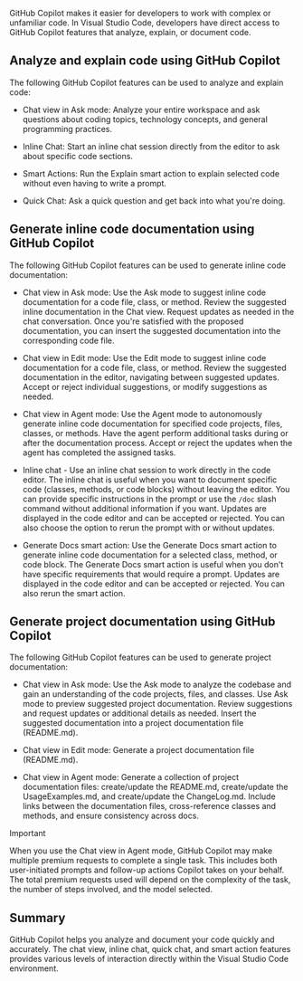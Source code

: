 GitHub Copilot makes it easier for developers to work with complex or unfamiliar code. In Visual Studio Code, developers have direct access to GitHub Copilot features that analyze, explain, or document code.

## Analyze and explain code using GitHub Copilot

The following GitHub Copilot features can be used to analyze and explain code:

- Chat view in Ask mode: Analyze your entire workspace and ask questions about coding topics, technology concepts, and general programming practices.

- Inline Chat: Start an inline chat session directly from the editor to ask about specific code sections.

- Smart Actions: Run the Explain smart action to explain selected code without even having to write a prompt.

- Quick Chat: Ask a quick question and get back into what you're doing.

## Generate inline code documentation using GitHub Copilot

The following GitHub Copilot features can be used to generate inline code documentation:

- Chat view in Ask mode: Use the Ask mode to suggest inline code documentation for a code file, class, or method. Review the suggested inline documentation in the Chat view. Request updates as needed in the chat conversation. Once you're satisfied with the proposed documentation, you can insert the suggested documentation into the corresponding code file.

- Chat view in Edit mode: Use the Edit mode to suggest inline code documentation for a code file, class, or method. Review the suggested documentation in the editor, navigating between suggested updates. Accept or reject individual suggestions, or modify suggestions as needed.

- Chat view in Agent mode: Use the Agent mode to autonomously generate inline code documentation for specified code projects, files, classes, or methods. Have the agent perform additional tasks during or after the documentation process. Accept or reject the updates when the agent has completed the assigned tasks.

- Inline chat - Use an inline chat session to work directly in the code editor. The inline chat is useful when you want to document specific code (classes, methods, or code blocks) without leaving the editor. You can provide specific instructions in the prompt or use the `/doc` slash command without additional information if you want. Updates are displayed in the code editor and can be accepted or rejected. You can also choose the option to rerun the prompt with or without updates.

- Generate Docs smart action: Use the Generate Docs smart action to generate inline code documentation for a selected class, method, or code block. The Generate Docs smart action is useful when you don't have specific requirements that would require a prompt. Updates are displayed in the code editor and can be accepted or rejected. You can also rerun the smart action.

## Generate project documentation using GitHub Copilot

The following GitHub Copilot features can be used to generate project documentation:

- Chat view in Ask mode: Use the Ask mode to analyze the codebase and gain an understanding of the code projects, files, and classes. Use Ask mode to preview suggested project documentation. Review suggestions and request updates or additional details as needed. Insert the suggested documentation into a project documentation file (README.md).

- Chat view in Edit mode: Generate a project documentation file (README.md).

- Chat view in Agent mode: Generate a collection of project documentation files: create/update the README.md, create/update the UsageExamples.md, and create/update the ChangeLog.md. Include links between the documentation files, cross-reference classes and methods, and ensure consistency across docs.

> [!IMPORTANT]
> When you use the Chat view in Agent mode, GitHub Copilot may make multiple premium requests to complete a single task. This includes both user-initiated prompts and follow-up actions Copilot takes on your behalf. The total premium requests used will depend on the complexity of the task, the number of steps involved, and the model selected.

## Summary

GitHub Copilot helps you analyze and document your code quickly and accurately. The chat view, inline chat, quick chat, and smart action features provides various levels of interaction directly within the Visual Studio Code environment.

